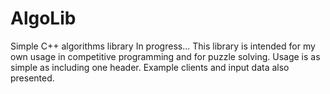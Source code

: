 # AlgoLib
Simple C++ algorithms library
In progress...
This library is intended for my own usage in competitive programming and
for puzzle solving. Usage is as simple as including one header.
Example clients and input data also presented.
